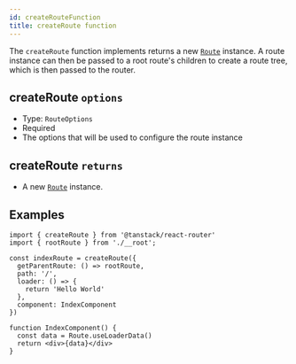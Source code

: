```yaml
---
id: createRouteFunction
title: createRoute function
---
```


The `createRoute` function implements returns a new [`Route`](./api/router/RouteClass) instance. A route instance can then be passed to a root route's children to create a route tree, which is then passed to the router.

## createRoute `options`

- Type: `RouteOptions`
- Required
- The options that will be used to configure the route instance

## createRoute `returns`

- A new [`Route`](./api/router/RouteClass) instance.

## Examples

```tsx
import { createRoute } from '@tanstack/react-router'
import { rootRoute } from './__root';

const indexRoute = createRoute({
  getParentRoute: () => rootRoute,
  path: '/',
  loader: () => {
    return 'Hello World'
  },
  component: IndexComponent
})

function IndexComponent() {
  const data = Route.useLoaderData()
  return <div>{data}</div>
}
```